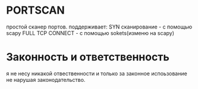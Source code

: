 # PORTSCAN
простой сканер портов.
поддерживает:
SYN сканирование - с помощью scapy
FULL TCP CONNECT - c помощью sokets(изменю на scapy)



# Законность и ответственность
я не несу никакой отвественности и только за законное испоьзование не нарушая законодательство.

